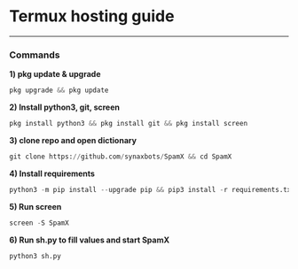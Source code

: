 <h1> Termux hosting guide </h1>

----

<h3>Commands</h3>

<b>1) pkg update & upgrade</b>

```python
pkg upgrade && pkg update
```

<b>2) Install python3, git, screen </b>

```python
pkg install python3 && pkg install git && pkg install screen 
```

<b>3) clone repo and open dictionary </b>

```python
git clone https://github.com/synaxbots/SpamX && cd SpamX
```

<b>4) Install requirements </b>

```python
python3 -m pip install --upgrade pip && pip3 install -r requirements.txt
```

<b>5) Run screen </b>

```python
screen -S SpamX
```

<b>6) Run sh.py to fill values and start SpamX </b>

```python
python3 sh.py
```
